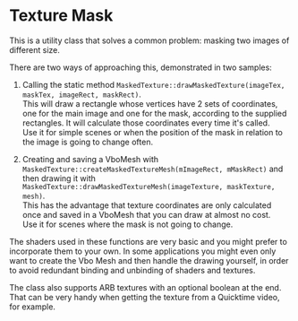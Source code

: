 Texture Mask
============

This is a utility class that solves a common problem: masking two images of different size.

There are two ways of approaching this, demonstrated in two samples:

1. Calling the static method `MaskedTexture::drawMaskedTexture(imageTex, maskTex, imageRect, maskRect)`.      
This will draw a rectangle whose vertices have 2 sets of coordinates, one for the main image and one for the mask, according to the supplied rectangles. It will calculate those coordinates every time it's called.     
Use it for simple scenes or when the position of the mask in relation to the image is going to change often.

2. Creating and saving a VboMesh with `MaskedTexture::createMaskedTextureMesh(mImageRect, mMaskRect)` and then drawing it with `        MaskedTexture::drawMaskedTextureMesh(imageTexture, maskTexture, mesh)`.      
This has the advantage that texture coordinates are only calculated once and saved in a VboMesh that you can draw at almost no cost.      
Use it for scenes where the mask is not going to change.

The shaders used in these functions are very basic and you might prefer to incorporate them to your own. In some applications you might even only want to create the Vbo Mesh and then handle the drawing yourself, in order to avoid redundant binding and unbinding of shaders and textures.

The class also supports ARB textures with an optional boolean at the end. That can be very handy when getting the texture from a Quicktime video, for example.